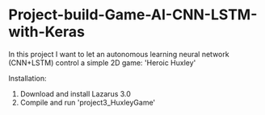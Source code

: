 # Project-build-Game-AI-CNN-LSTM-with-Keras
In this project I want to let an autonomous learning neural network (CNN+LSTM) control a simple 2D game: 'Heroic Huxley'

Installation:
1. Download and install Lazarus 3.0
2. Compile and run 'project3_HuxleyGame'
